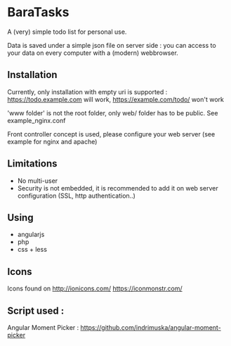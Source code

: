 # BaraTasks

A (very) simple todo list for personal use.

Data is saved under a simple json file on server side : you can access to your data on every computer with a (modern) webbrowser.

## Installation

Currently, only installation with empty uri is supported : https://todo.example.com will work, https://example.com/todo/ won't work

'www folder' is not the root folder, only web/ folder has to be public. See example_nginx.conf

Front controller concept is used, please configure your web server (see example for nginx and apache)

## Limitations
* No multi-user
* Security is not embedded, it is recommended to add it on web server configuration (SSL, http authentication..)

## Using 
* angularjs
* php
* css + less

## Icons
Icons found on http://ionicons.com/
               https://iconmonstr.com/

## Script used :
Angular Moment Picker : https://github.com/indrimuska/angular-moment-picker

